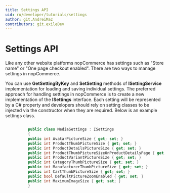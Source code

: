 ```yaml
---
title: Settings API
uid: ru/developer/tutorials/settings
author: git.AndreiMaz
contributors: git.exileDev
---
```

# Settings API

Like any other website platforms nopCommerce has settings such as "Store name" or "One page checkout enabled". There are two ways to manage settings in nopCommerce.

You can use **GetSettingByKey** and **SetSetting** methods of **ISettingService** implementation for loading and saving individual settings. The preferred approach for handling settings in nopCommerce is to create a new implementation of the **ISettings** interface. Each setting will be represented by a C# property and developers should rely on setting classes to be injected via the constructor when they are required. Below is an example settings class.

```csharp

          public class MediaSettings : ISettings
          {
          public int AvatarPictureSize { get; set; }
          public int ProductThumbPictureSize { get; set; }
          public int ProductDetailsPictureSize { get; set; }
          public int ProductThumbPictureSizeOnProductDetailsPage { get; set; }
          public int ProductVariantPictureSize { get; set; }
          public int CategoryThumbPictureSize { get; set; }
          public int ManufacturerThumbPictureSize { get; set; }
          public int CartThumbPictureSize { get; set; }
          public bool DefaultPictureZoomEnabled { get; set; }
          public int MaximumImageSize { get; set; }
          }

```
